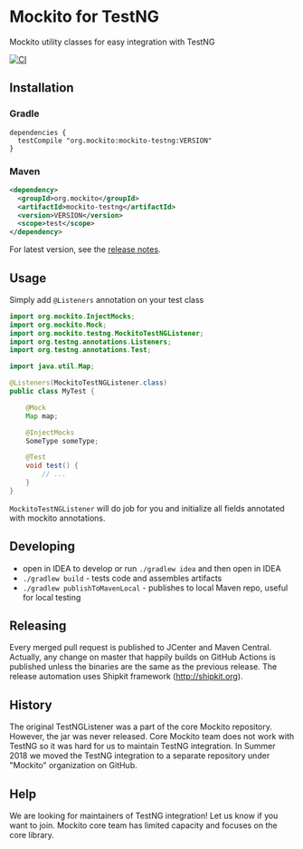 # Mockito for TestNG

Mockito utility classes for easy integration with TestNG

[![CI](https://github.com/mockito/mockito-testng/workflows/CI/badge.svg)](https://github.com/mockito/mockito-testng/actions?query=workflow%3ACI)

## Installation

### Gradle
```Gradle
dependencies {
  testCompile "org.mockito:mockito-testng:VERSION"
}
```

### Maven
```xml
<dependency>
  <groupId>org.mockito</groupId>
  <artifactId>mockito-testng</artifactId>
  <version>VERSION</version>
  <scope>test</scope>
</dependency>
```

For latest version, see the [release notes](/docs/release-notes.md).

## Usage

Simply add `@Listeners` annotation on your test class

```java
import org.mockito.InjectMocks;
import org.mockito.Mock;
import org.mockito.testng.MockitoTestNGListener;
import org.testng.annotations.Listeners;
import org.testng.annotations.Test;

import java.util.Map;

@Listeners(MockitoTestNGListener.class)
public class MyTest {

    @Mock
    Map map;

    @InjectMocks
    SomeType someType;

    @Test
    void test() {
        // ...
    }
}
```

`MockitoTestNGListener` will do job for you and initialize all fields annotated with mockito annotations.

## Developing

- open in IDEA to develop or run ```./gradlew idea``` and then open in IDEA
- ```./gradlew build``` - tests code and assembles artifacts
- ```./gradlew publishToMavenLocal``` - publishes to local Maven repo, useful for local testing

## Releasing

Every merged pull request is published to JCenter and Maven Central.
Actually, any change on master that happily builds on GitHub Actions is published
unless the binaries are the same as the previous release.
The release automation uses Shipkit framework (http://shipkit.org).

## History

The original TestNGListener was a part of the core Mockito repository. However, the jar was never released. Core Mockito team does not work with TestNG so it was hard for us to maintain TestNG integration. In Summer 2018 we moved the TestNG integration to a separate repository under "Mockito" organization on GitHub.

## Help

We are looking for maintainers of TestNG integration! Let us know if you want to join. Mockito core team has limited capacity and focuses on the core library.
